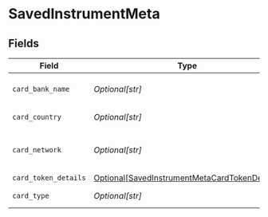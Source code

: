 # SavedInstrumentMeta


## Fields

| Field                                                                                                       | Type                                                                                                        | Required                                                                                                    | Description                                                                                                 |
| ----------------------------------------------------------------------------------------------------------- | ----------------------------------------------------------------------------------------------------------- | ----------------------------------------------------------------------------------------------------------- | ----------------------------------------------------------------------------------------------------------- |
| `card_bank_name`                                                                                            | *Optional[str]*                                                                                             | :heavy_minus_sign:                                                                                          | Issuing bank name of saved card                                                                             |
| `card_country`                                                                                              | *Optional[str]*                                                                                             | :heavy_minus_sign:                                                                                          | Issuing country of saved card                                                                               |
| `card_network`                                                                                              | *Optional[str]*                                                                                             | :heavy_minus_sign:                                                                                          | card scheme/network of the saved card                                                                       |
| `card_token_details`                                                                                        | [Optional[SavedInstrumentMetaCardTokenDetails]](../../models/shared/savedinstrumentmetacardtokendetails.md) | :heavy_minus_sign:                                                                                          | N/A                                                                                                         |
| `card_type`                                                                                                 | *Optional[str]*                                                                                             | :heavy_minus_sign:                                                                                          | Type of saved card                                                                                          |